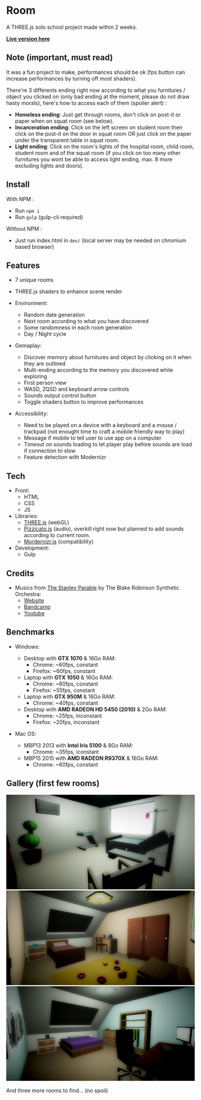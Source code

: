 Room
====

A THREE.js solo school project made within 2 weeks.

**[Live version here](https://room.edhbr.fr/)**

## Note (**important, must read**)
It was a fun project to make, performances should be ok (fps button can increase performances by turning off most shaders).

There're 3 differents ending right now according to what you furnitures / object you clicked on (only bad ending at the moment, please do not draw hasty morals), here's how to access each of them (spoiler alert) :
- **Homeless ending**: Just get through rooms, don't click on post-it or paper when on squat room (see below).
- **Incarceration ending**: Click on the left screen on student room then click on the post-it on the door in squat room OR just click on the paper under the transparent table in squat room.
- **Light ending**: Click on the room's lights of the hospital room, child room, student room and of the squat room (if you click on too many other furnitures you wont be able to access light ending, max. 8 more excluding lights and doors).


## Install
With NPM :
- Run `npm i`
- Run `gulp` (gulp-cli required)

Without NPM :
- Just run index.html in `dev/` (local server may be needed on chromium based browser)

## Features

- 7 unique rooms
- THREE.js shaders to enhance scene render

- Environment:
  - Random date generation
  - Next room according to what you have discovered
  - Some randomness in each room generation
  - Day / Night cycle
- Gemaplay:
  - Discover memory about furnitures and object by clicking on it when they are outlined
  - Multi-ending according to the memory you discovered while exploring
  - First person view
  - WASD, ZQSD and keyboard arrow controls
  - Sounds output control button
  - Toggle shaders button to improve performances
- Accessibility:
  - Need to be played on a device with a keyboard and a mouse / trackpad (not enought time to craft a mobile friendly way to play)
  - Message if mobile to tell user to use app on a computer
  - Timeout on sounds loading to let player play before sounds are load if connection to slow
  - Feature detection with Modernizr

## Tech
- Front:
  - HTML
  - CSS
  - JS
- Libraries:
  - [THREE.js](https://threejs.org/) (webGL)
  - [Pizzicato.js](https://alemangui.github.io/pizzicato/) (audio), overkill right now but planned to add sounds according to current room.
  - [Mordernizr.js](https://modernizr.com/) (compatibility)
- Development:
  - Gulp

## Credits
- Musics from [The Stanley Parable](https://fr.wikipedia.org/wiki/The_Stanley_Parable) by The Blake Robinson Synthetic Orchestra:
  - [Website](http://syntheticorchestra.com/)
  - [Bandcamp](http://blake.so/bandcamp)
  - [Youtube](http://youtube.com/SyntheticOrchestra)

## Benchmarks

- Windows:
  - Desktop with **GTX 1070** & 16Go RAM:
    - Chrome: ~60fps, constant
    - Firefox: ~60fps, constant
  - Laptop with **GTX 1050** & 16Go RAM:
    - Chrome: ~60fps, constant
    - Firefox: ~55fps, constant
  - Laptop with **GTX 950M** & 16Go RAM:
    - Chrome: ~40fps, constant
  - Desktop with **AMD RADEON HD 5450 (2010)** & 2Go RAM:
    - Chrome: ~25fps, inconstant
    - Firefox: ~20fps, inconstant

- Mac OS:
  - MBP13 2013 with **Intel Iris 5100** & 8Go RAM:
    - Chrome: ~35fps, iconstant
  - MBP15 2015 with **AMD RADEON R9370X** & 16Go RAM:
    - Chrome: ~60fps, constant

## Gallery (first few rooms)
![Hospital](dev/assets/img/hospital.png)
![Child](dev/assets/img/child.png)
![Student](dev/assets/img/student.png)

And three more rooms to find... (no spoil)
